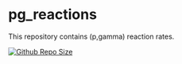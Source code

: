 # pg_reactions
This repository contains (p,gamma) reaction rates.

[![Github Repo Size](https://img.shields.io/github/repo-size/Monte-Carlo-Reaction-Rates/pg_reactions?logo=github&color=dodgerblue
)](https://github.com/Monte-Carlo-Reaction-Rates/pg_reactions)
